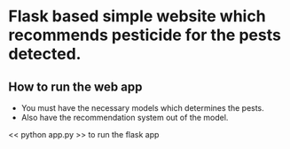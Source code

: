 # Flask based simple website which recommends pesticide for the pests detected.

## How to run the web app

- You must have the necessary models which determines the pests.
- Also have the recommendation system out of the model.

<< python app.py >> to run the flask app